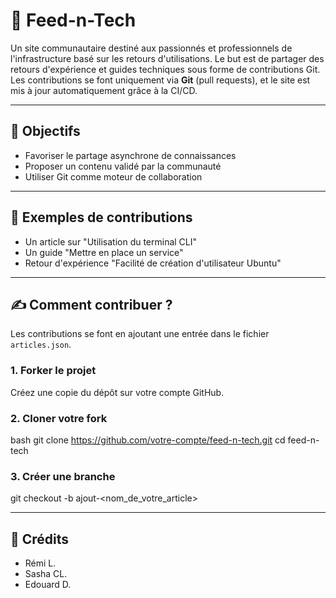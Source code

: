 # 📡 Feed-n-Tech

Un site communautaire destiné aux passionnés et professionnels de l'infrastructure basé sur les retours d'utilisations.
Le but est de partager des retours d'expérience et guides techniques sous forme de contributions Git. 
Les contributions se font uniquement via **Git** (pull requests), et le site est mis à jour automatiquement grâce à la CI/CD.  

---

## 🚀 Objectifs

- Favoriser le partage asynchrone de connaissances
- Proposer un contenu validé par la communauté
- Utiliser Git comme moteur de collaboration

---

## 📑 Exemples de contributions
- Un article sur "Utilisation du terminal CLI"
- Un guide "Mettre en place un service"
- Retour d'expérience "Facilité de création d'utilisateur Ubuntu"

---

## ✍️ Comment contribuer ?
Les contributions se font en ajoutant une entrée dans le fichier `articles.json`.

### 1. Forker le projet
Créez une copie du dépôt sur votre compte GitHub.

### 2. Cloner votre fork
bash
git clone https://github.com/votre-compte/feed-n-tech.git
cd feed-n-tech

### 3. Créer une branche
git checkout -b ajout-<nom_de_votre_article>

---

## 🔱 Crédits
- Rémi L.
- Sasha CL.
- Edouard D.
